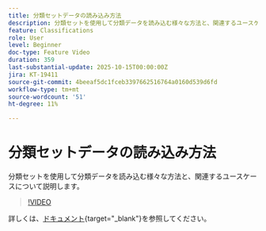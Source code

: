 ```yaml
---
title: 分類セットデータの読み込み方法
description: 分類セットを使用して分類データを読み込む様々な方法と、関連するユースケースについて説明します。
feature: Classifications
role: User
level: Beginner
doc-type: Feature Video
duration: 359
last-substantial-update: 2025-10-15T00:00:00Z
jira: KT-19411
source-git-commit: 4beeaf5dc1fceb3397662516764a0160d539d6fd
workflow-type: tm+mt
source-wordcount: '51'
ht-degree: 11%

---
```



# 分類セットデータの読み込み方法

分類セットを使用して分類データを読み込む様々な方法と、関連するユースケースについて説明します。

>[!VIDEO](https://video.tv.adobe.com/v/3475826/?learn=on&enablevpops)

詳しくは、[ドキュメント](https://experienceleague.adobe.com/ja/docs/analytics/components/classifications/sets/overview){target="_blank"}を参照してください。
